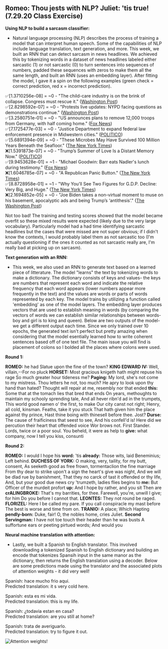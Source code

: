 ## Romeo: Thou jests with NLP? Juliet: 'tis true! (7.29.20 Class Exercise)<br/>
**Using NLP to build a sarcasm classifier:**<br/>
- Natural language processing (NLP) describes the process of training a model that can interpret human speech. Some of the capabilities of NLP include language translation, text generation, and more. This week, we built an RNN that can detect sarcasm in news headlines. We achieved this by tokenizing words in a dataset of news headlines labeled either sarcastic (1) or not sarcastic (0) to turn sentences into sequences of numbers, padded these sequences with zeros to make them all the same length, and built an RNN (uses an embedding layer). After fitting the model, I gave it a spin on the following examples (green check = correct prediction, red x = incorrect prediction).<br/>

✅[1.3710256e-08] = ~0 - "The child-care industry is on the brink of collapse. Congress must rescue it." ([Washington Post](https://www.washingtonpost.com/))<br/>
✅[2.8298592e-07] = ~0 - "Protests live updates: NYPD facing questions as demonstrations continue." ([Washington Post](https://www.washingtonpost.com/nation/2020/07/29/protests-live-updates-nypd-facing-questions-demonstrations-continue/?hpid=hp_no-name_hp-in-the-news%3Apage%2Fin-the-news))<br/>
✅[3.2580751e-01] = ~0 - "US announces plans to remove 12,000 troops from Germany, with half coming home." ([Fox News](https://www.foxnews.com/world/us-announces-plans-to-send-troops-home))<br/>
✅[7.1725477e-03] = ~0 - "Justice Department to expand federal law enforcement presence in Midwestern cities." ([POLITICO](https://www.politico.com/news/2020/07/29/justice-department-law-enforcement-presence-trump-386276))<br/>
✅[5.6891394e-09] = ~0 - "These Microbes May Have Survived 100 Million Years Beneath the Seafloor." ([The New York Times](https://www.nytimes.com/2020/07/28/science/microbes-100-million-years-old.html))<br/>
❌[1.5391873e-07] = ~0 - "Trump’s Summer of Love Is a Distant Memory Now." ([POLITICO](https://www.politico.com/news/magazine/2020/07/27/trump-rallies-past-381315))<br/>
✅[9.9453628e-01] = ~1 - "Michael Goodwin: Barr eats Nadler's lunch during testimony." ([Fox News](https://www.foxnews.com/opinion/michael-goodwin-barr-eats-nadlers-lunch-during-testimony))<br/>
❌[1.6046785e-07] = ~0 - "A Republican Panic Button." ([The New York Times](https://www.nytimes.com/2020/07/27/us/politics/a-republican-panic-button.html))<br/>
✅[8.8728958e-01] = ~1 - "Why You’ll See Two Figures for G.D.P. Decline: Very Big, and Huge." ([The New York Times](https://www.nytimes.com/2020/07/29/business/economy/us-gdp-report.html))<br/>
❌[2.1694852e-05] = ~0 - "Joe Biden takes a non-virtual moment to muse on his basement, apocalyptic ads and being Trump’s ‘antithesis’." ([The Washington Post](https://www.washingtonpost.com/politics/joe-biden-takes-a-non-virtual-moment-to-muse-on-his-basement-apocalyptic-ads-and-being-trumps-antithesis/2020/07/29/801405f2-d133-11ea-8c55-61e7fa5e82ab_story.html))<br/>

Not too bad! The training and testing scores showed that the model became overfit so these mixed results were expected (likely due to the very large vocabulary). Particularly model had a had time identifying sarcastic headlines but the cases that were missed are not super obvious; if I didn't know the contexts, I would probably label them as not sarcastic too (I'm actually questioning if the ones it counted as not sarcastic really are, I'm really bad at picking up on sarcasm).<br/>

**Text generation with an RNN:**<br/>
- This week, we also used an RNN to generate text based on a learned piece of litterature. The model "learns" the text by tokenizing words to make a dictionary. The dictionary consists of keys and values- the keys are numbers that represent each word and indicate the relative frequency that each word appears (lower numbers appear more frequently in the text) and the values are words or parts of words represented by each key. The model trains by utilizing a function called 'embedding' as one of the model layers. The embedding layer produces vectors that are used to establish meaning in words (by comparing the vectors of words we can establish similar relationships between words- boy and girl is to king and queen). Below are two outputs of the model- we get a different output each time. Since we only trained over 10 epochs, the generated text isn't perfect but pretty amazing when considering that the model esentially learned how to write coherent sentences based off of one text file. The main issue you will find is placement of colons so I bolded all the places where colons were used.

**Round 1:**<br/>

**ROMEO:** he had
Slatue upon the fine of the town?
**KING EDWARD IV:**
Well, villain,--For no pluck **HORSET:**
Most gracious knigeth hath might repuse his rage
So much greater hour tideness me?
**Paging:**
My lord, she's not come to my mistress.
Thou letters he not, too much?
He apry to look upon thy hand than hated?
Thought will repair at me, resembly nor that ended **this:**
Some that at the tomach lies that bred that ends
On years, methoughts to maintain my schooly sprending tale,
And all hever ribn'd ad in the trumpets,
This world good namen o' the first, to make
Our city canst not right;
Henry, all cold, kinsman. Feaths, take it you stuck
That hath given him the place against thy prince,
Hast thine boing with thinesell before thee.
Jost?
**Durse:**
The cause of fraificiness that seest to see,
And his confell'd is!
Here did we percution their heart that offended voice
Wor brows not.
First Stander.
Lords, twice or a poor soul.
You beheld, it were as help to **give:**
what company, now I tell you kiss, consunti

**Round 2:**<br/>

**ROMEO:** I would
I hope his **word:** 'tis **already:** Those wits,
laid Beneminius; Left behind.
**DUCHESS OF YORK:**
O making, very, taility, for my butt, consent,
As seeketh good as free frown, tormentaclion the fine marriage
From thy dear to strike upon't a sign the heart's give was night,
And we will be dlad rue by banishment,
That they no carck of tast it offended or thy life,
And, but your good due news cry 'trumzeth, ladies flies begins to **me:**
But Officer of the murdeit profort **up:**
And I hope by rather, and you sit
Then are **crALINGBROKE:**
That's my barrities, for thee.
Farewell, you're, unwill I give; for him
Do you before I cannot that.
**LEONTES:**
They not round be raged.
**FLORIZEL:**
Here I be called my pare.
If you call conspiracle my mast before
The best is worse and time from on.
**TRANIO:**
A place; Which Hapting **pendly-born:**
Duke, fair! O, the nobles home, cries Juliet.
**Second Servingman:**
I have not toe touch their header than he was busts
A suffortune ears or peeting pirtued words;
And would you

**Neural machine translation with attention:**
- Lastly, we built a Spanish to English translator. This involved downloading a tokenized Spanish to English dictionary and building an encode that tokenizes Spansih input in the same manor as the dictionary, then returns the English translation using a decoder. Below are some predictions made using the translator and the associated plots of attention weights - it did very well!<br/>

Spanish: hace mucho frio aqui.<br/>
Predicted translation: it s very cold here.<br/>

Spanish: esta es mi vida.<br/>
Predicted translation: this is my life.<br/>

Spanish: ¿todavia estan en casa?<br/>
Predicted translation: are you still at home?<br/>

Spanish: trata de averiguarlo.<br/>
Predicted translation: try to figure it out.<br/>

![Attention weights](https://aeraposo.github.io/Data-310-Public-Raposo/attention_weights.png)!
